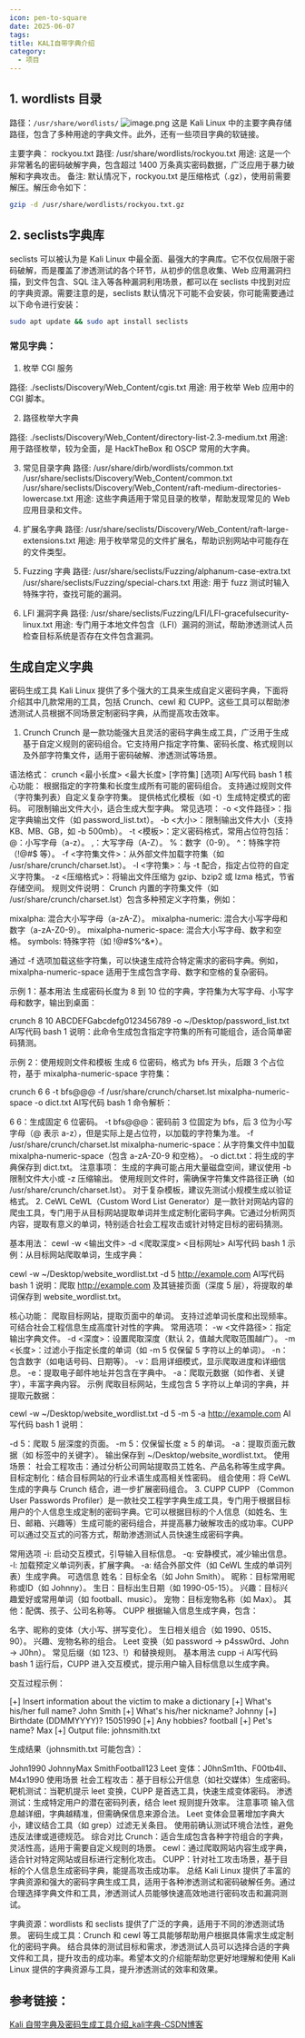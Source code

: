 ```yaml
---
icon: pen-to-square
date: 2025-06-07
tags: 
title: KALI自带字典介绍
category:
  - 项目
---
```


## 1. **wordlists 目录**

路径：`/usr/share/wordlists/`
![image.png](https://cdn.jsdelivr.net/gh/fakeppa/blog-img/20250607164116.png)
这是 Kali Linux 中的主要字典存储路径，包含了多种用途的字典文件。此外，还有一些项目字典的软链接。

主要字典：
rockyou.txt
路径: /usr/share/wordlists/rockyou.txt
用途: 这是一个非常著名的密码破解字典，包含超过 1400 万条真实密码数据，广泛应用于暴力破解和字典攻击。
备注: 默认情况下，rockyou.txt 是压缩格式（.gz），使用前需要解压。解压命令如下：
```bash
gzip -d /usr/share/wordlists/rockyou.txt.gz
```

## 2. seclists字典库

seclists 可以被认为是 Kali Linux 中最全面、最强大的字典库。它不仅仅局限于密码破解，而是覆盖了渗透测试的各个环节，从初步的信息收集、Web 应用漏洞扫描，到文件包含、SQL 注入等各种漏洞利用场景，都可以在 seclists 中找到对应的字典资源。需要注意的是，seclists 默认情况下可能不会安装，你可能需要通过以下命令进行安装：
```bash
sudo apt update && sudo apt install seclists
```
### 常见字典：
1. 枚举 CGI 服务

路径: ./seclists/Discovery/Web_Content/cgis.txt
	用途: 用于枚举 Web 应用中的 CGI 脚本。

2. 路径枚举大字典

路径: ./seclists/Discovery/Web_Content/directory-list-2.3-medium.txt
	用途: 用于路径枚举，较为全面，是 HackTheBox 和 OSCP 常用的大字典。

3. 常见目录字典
路径:
/usr/share/dirb/wordlists/common.txt
/usr/share/seclists/Discovery/Web_Content/common.txt
/usr/share/seclists/Discovery/Web_Content/raft-medium-directories-lowercase.txt
	用途: 这些字典适用于常见目录的枚举，帮助发现常见的 Web 应用目录和文件。


4. 扩展名字典
路径: /usr/share/seclists/Discovery/Web_Content/raft-large-extensions.txt
	用途: 用于枚举常见的文件扩展名，帮助识别网站中可能存在的文件类型。

5. Fuzzing 字典
路径:
/usr/share/seclists/Fuzzing/alphanum-case-extra.txt
/usr/share/seclists/Fuzzing/special-chars.txt
	用途: 用于 fuzz 测试时输入特殊字符，查找可能的漏洞。

6. LFI 漏洞字典
路径: /usr/share/seclists/Fuzzing/LFI/LFI-gracefulsecurity-linux.txt
	用途: 专门用于本地文件包含（LFI）漏洞的测试，帮助渗透测试人员检查目标系统是否存在文件包含漏洞。




## 生成自定义字典

密码生成工具
Kali Linux 提供了多个强大的工具来生成自定义密码字典，下面将介绍其中几款常用的工具，包括 Crunch、cewl 和 CUPP。这些工具可以帮助渗透测试人员根据不同场景定制密码字典，从而提高攻击效率。

1. Crunch
Crunch 是一款功能强大且灵活的密码字典生成工具，广泛用于生成基于自定义规则的密码组合。它支持用户指定字符集、密码长度、格式规则以及外部字符集文件，适用于密码破解、渗透测试等场景。

语法格式：
crunch <最小长度> <最大长度> [字符集] [选项]
AI写代码
bash
1
核心功能：
根据指定的字符集和长度生成所有可能的密码组合。
支持通过规则文件（字符集列表）自定义复杂字符集。
提供格式化模板（如 -t）生成特定模式的密码。
可限制输出文件大小，适合生成大型字典。
常见选项：
-o <文件路径>：指定字典输出文件（如 password_list.txt）。
-b <大小>：限制输出文件大小（支持 KB、MB、GB，如 -b 500mb）。
-t <模板>：定义密码格式，常用占位符包括：
@：小写字母（a-z）。
,：大写字母（A-Z）。
%：数字（0-9）。
^：特殊字符（!@#$ 等）。
-f <字符集文件>：从外部文件加载字符集（如 /usr/share/crunch/charset.lst）。
-l <字符集>：与 -t 配合，指定占位符的自定义字符集。
-z <压缩格式>：将输出文件压缩为 gzip、bzip2 或 lzma 格式，节省存储空间。
规则文件说明：
Crunch 内置的字符集文件（如 /usr/share/crunch/charset.lst）包含多种预定义字符集，例如：

mixalpha: 混合大小写字母（a-zA-Z）。
mixalpha-numeric: 混合大小写字母和数字（a-zA-Z0-9）。
mixalpha-numeric-space: 混合大小写字母、数字和空格。
symbols: 特殊字符（如 !@#$%^&*）。


通过 -f 选项加载这些字符集，可以快速生成符合特定需求的密码字典。例如，mixalpha-numeric-space 适用于生成包含字母、数字和空格的复杂密码。

示例 1：基本用法
生成密码长度为 8 到 10 位的字典，字符集为大写字母、小写字母和数字，输出到桌面：

crunch 8 10 ABCDEFGabcdefg0123456789 -o ~/Desktop/password_list.txt
AI写代码
bash
1
说明：此命令生成包含指定字符集的所有可能组合，适合简单密码猜测。

示例 2：使用规则文件和模板
生成 6 位密码，格式为 bfs 开头，后跟 3 个占位符，基于 mixalpha-numeric-space 字符集：

crunch 6 6 -t bfs@@@ -f /usr/share/crunch/charset.lst mixalpha-numeric-space -o dict.txt
AI写代码
bash
1
命令解析：

6 6：生成固定 6 位密码。
-t bfs@@@：密码前 3 位固定为 bfs，后 3 位为小写字母（@ 表示 a-z），但是实际上是占位符，以加载的字符集为准。
-f /usr/share/crunch/charset.lst mixalpha-numeric-space：从字符集文件中加载 mixalpha-numeric-space（包含 a-zA-Z0-9 和空格）。
-o dict.txt：将生成的字典保存到 dict.txt。
注意事项：
生成的字典可能占用大量磁盘空间，建议使用 -b 限制文件大小或 -z 压缩输出。
使用规则文件时，需确保字符集文件路径正确（如 /usr/share/crunch/charset.lst）。
对于复杂模板，建议先测试小规模生成以验证格式。
2. CeWL
CeWL（Custom Word List Generator）是一款针对网站内容的爬虫工具，专门用于从目标网站提取单词并生成定制化密码字典。它通过分析网页内容，提取有意义的单词，特别适合社会工程攻击或针对特定目标的密码猜测。

基本用法：
cewl -w <输出文件> -d <爬取深度> <目标网址>
AI写代码
bash
1
示例：从目标网站爬取单词，生成字典：

cewl -w ~/Desktop/website_wordlist.txt -d 5 http://example.com
AI写代码
bash
1
说明：爬取 http://example.com 及其链接页面（深度 5 层），将提取的单词保存到 website_wordlist.txt。

核心功能：
爬取目标网站，提取页面中的单词。
支持过滤单词长度和出现频率。
可结合社会工程信息生成高度针对性的字典。
常用选项：
-w <文件路径>：指定输出字典文件。
-d <深度>：设置爬取深度（默认 2，值越大爬取范围越广）。
-m <长度>：过滤小于指定长度的单词（如 -m 5 仅保留 5 字符以上的单词）。
-n：包含数字（如电话号码、日期等）。
-v：启用详细模式，显示爬取进度和详细信息。
-e：提取电子邮件地址并包含在字典中。
-a：爬取元数据（如作者、关键字），丰富字典内容。
示例
爬取目标网站，生成包含 5 字符以上单词的字典，并提取元数据：

cewl -w ~/Desktop/website_wordlist.txt -d 5 -m 5 -a http://example.com
AI写代码
bash
1
说明：

-d 5：爬取 5 层深度的页面。
-m 5：仅保留长度 ≥ 5 的单词。
-a：提取页面元数据（如 <meta> 标签中的关键字）。
输出保存到 ~/Desktop/website_wordlist.txt。
使用场景：
社会工程攻击：通过分析公司网站提取员工姓名、产品名称等生成字典。
目标定制化：结合目标网站的行业术语生成高相关性密码。
组合使用：将 CeWL 生成的字典与 Crunch 结合，进一步扩展密码组合。
3. CUPP
CUPP （Common User Passwords Profiler）是一款社交工程学字典生成工具，专门用于根据目标用户的个人信息生成定制的密码字典。它可以根据目标的个人信息（如姓名、生日、邮箱、兴趣等）生成可能的密码组合，并提高暴力破解攻击的成功率。CUPP 可以通过交互式的问答方式，帮助渗透测试人员快速生成密码字典。

常用选项
-i: 启动交互模式，引导输入目标信息。
-q: 安静模式，减少输出信息。
-l: 加载预定义单词列表，扩展字典。
-a: 结合外部文件（如 CeWL 生成的单词列表）生成字典。
可选信息
姓名：目标全名（如 John Smith）。
昵称：目标常用昵称或ID（如 Johnny）。
生日：目标出生日期（如 1990-05-15）。
兴趣：目标兴趣爱好或常用单词（如 football、music）。
宠物：目标宠物名称（如 Max）。
其他：配偶、孩子、公司名称等。
CUPP 根据输入信息生成字典，包含：

名字、昵称的变体（大小写、拼写变化）。
生日相关组合（如 1990、0515、90）。
兴趣、宠物名称的组合。
Leet 变换（如 password → p4ssw0rd、John → J0hn）。
常见后缀（如 123、!）和替换规则。
基本用法
cupp -i
AI写代码
bash
1
运行后，CUPP 进入交互模式，提示用户输入目标信息以生成字典。



交互过程示例：

[+] Insert information about the victim to make a dictionary
[+] What's his/her full name? John Smith
[+] What's his/her nickname? Johnny
[+] Birthdate (DDMMYYYY)? 15051990
[+] Any hobbies? football
[+] Pet's name? Max
[+] Output file: johnsmith.txt

生成结果（johnsmith.txt 可能包含）：

John1990
JohnnyMax
SmithFootball123
Leet 变体：J0hnSm1th、F00tb4ll、M4x1990
使用场景
社会工程攻击：基于目标公开信息（如社交媒体）生成密码。
靶机测试：当靶机提示 leet 变换，CUPP 是首选工具，快速生成变体密码。
渗透测试：生成特定用户的潜在密码列表，结合 leet 规则提升效率。
注意事项
输入信息越详细，字典越精准，但需确保信息来源合法。
Leet 变体会显著增加字典大小，建议结合工具（如 grep）过滤无关条目。
使用前确认测试环境合法性，避免违反法律或道德规范。
综合对比
Crunch：适合生成包含各种字符组合的字典，灵活性高，适用于需要自定义规则的场景。
cewl：通过爬取网站内容生成字典，适合针对特定网站或目标进行定制化攻击。
CUPP：针对社工攻击场景，基于目标的个人信息生成密码字典，能提高攻击成功率。
总结
Kali Linux 提供了丰富的字典资源和强大的密码字典生成工具，适用于各种渗透测试和密码破解任务。通过合理选择字典文件和工具，渗透测试人员能够快速高效地进行密码攻击和漏洞测试。

字典资源：wordlists 和 seclists 提供了广泛的字典，适用于不同的渗透测试场景。
密码生成工具：Crunch 和 cewl 等工具能够帮助用户根据具体需求生成定制化的密码字典。
结合具体的测试目标和需求，渗透测试人员可以选择合适的字典文件和工具，提升攻击的成功率。希望本文的介绍能帮助您更好地理解和使用 Kali Linux 提供的字典资源与工具，提升渗透测试的效率和效果。




## 参考链接：
[Kali 自带字典及密码生成工具介绍_kali字典-CSDN博客](https://blog.csdn.net/2301_79518550/article/details/145257558)